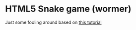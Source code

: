 HTML5 Snake game (wormer)
=========================

Just some fooling around based on [this tutorial](http://jdstraughan.com/2013/03/05/html5-snake-with-source-code-walkthrough/)
